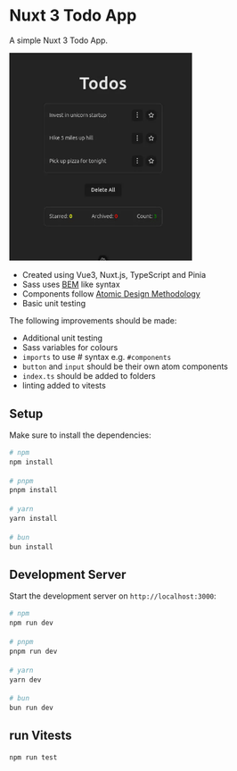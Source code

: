 # Nuxt 3 Todo App

A simple Nuxt 3 Todo App.

<img src="https://github.com/rndware/todos-nuxt/blob/master/media/play.gif" width="65%"/>

- Created using Vue3, Nuxt.js, TypeScript and Pinia
- Sass uses [BEM](https://getbem.com/) like syntax
- Components follow [Atomic Design Methodology](https://atomicdesign.bradfrost.com/chapter-2/)
- Basic unit testing

The following improvements should be made:

- Additional unit testing
- Sass variables for colours
- `imports` to use # syntax e.g. `#components`
- `button` and `input` should be their own atom components
- `index.ts` should be added to folders
- linting added to vitests

## Setup

Make sure to install the dependencies:

```bash
# npm
npm install

# pnpm
pnpm install

# yarn
yarn install

# bun
bun install
```

## Development Server

Start the development server on `http://localhost:3000`:

```bash
# npm
npm run dev

# pnpm
pnpm run dev

# yarn
yarn dev

# bun
bun run dev
```

## run Vitests

```bash
npm run test
```
